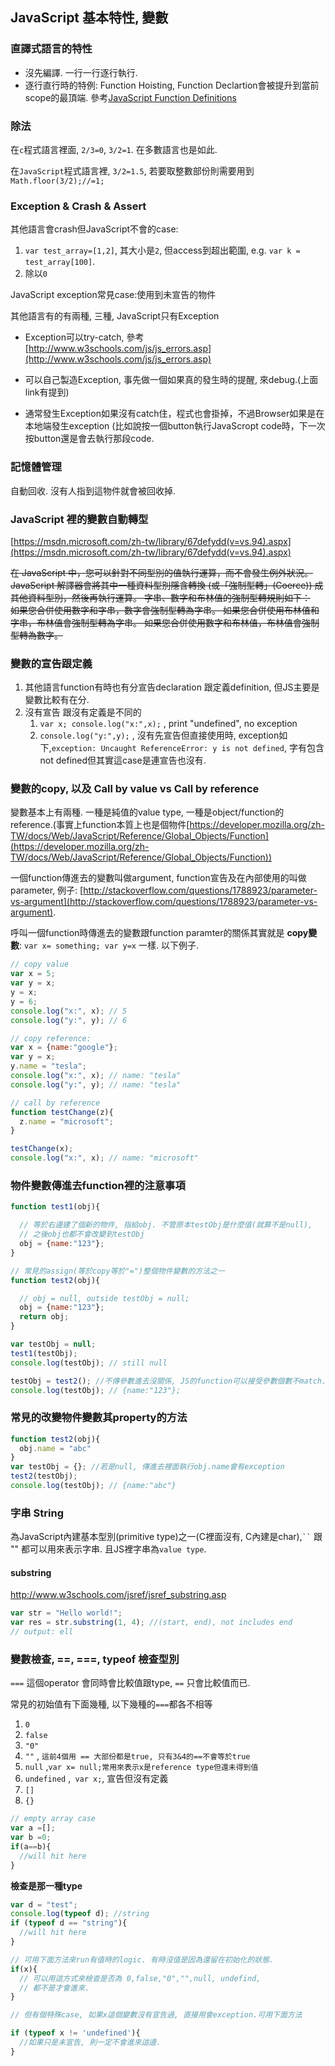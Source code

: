 ## JavaScript 基本特性, 變數

### 直譯式語言的特性
* 沒先編譯. 一行一行逐行執行.
* 逐行直行時的特例: Function Hoisting, Function Declartion會被提升到當前scope的最頂端. 參考[JavaScript Function Definitions](http://www.w3schools.com/js/js_function_definition.asp)

### 除法

在`c`程式語言裡面, `2/3=0`, `3/2=1`. 在多數語言也是如此.

在`JavaScript`程式語言裡, `3/2=1.5`, 若要取整數部份則需要用到`Math.floor(3/2);//=1;`

### Exception & Crash & Assert

其他語言會crash但JavaScript不會的case:

1. `var test_array=[1,2]`, 其大小是`2`, 但access到超出範圍, e.g. `var k = test_array[100]`. 
2. 除以`0`

JavaScript exception常見case:使用到未宣告的物件

其他語言有的有兩種, 三種, JavaScript只有Exception

* Exception可以try-catch, 參考[http://www.w3schools.com/js/js_errors.asp](http://www.w3schools.com/js/js_errors.asp) 

* 可以自己製造Exception, 事先做一個如果真的發生時的提醒, 來debug.(上面link有提到)
* 通常發生Exception如果沒有catch住，程式也會掛掉，不過Browser如果是在本地端發生exception (比如說按一個button執行JavaScropt code時，下一次按button還是會去執行那段code.

### 記憶體管理

自動回收. 沒有人指到這物件就會被回收掉.

### JavaScript 裡的變數自動轉型

[https://msdn.microsoft.com/zh-tw/library/67defydd(v=vs.94).aspx](https://msdn.microsoft.com/zh-tw/library/67defydd(v=vs.94).aspx)

~~在 JavaScript 中，您可以針對不同型別的值執行運算，而不會發生例外狀況。  JavaScript 解譯器會將其中一種資料型別隱含轉換 (或「強制型轉」(Coerce)) 成其他資料型別，然後再執行運算。  字串、數字和布林值的強制型轉規則如下：  
如果您合併使用數字和字串，數字會強制型轉為字串。
如果您合併使用布林值和字串，布林值會強制型轉為字串。
如果您合併使用數字和布林值，布林值會強制型轉為數字。~~

### 變數的宣告跟定義

1. 其他語言function有時也有分宣告declaration 跟定義definition, 但JS主要是變數比較有在分.
2. 沒有宣告 跟沒有定義是不同的
    1. `var x; console.log("x:",x);` , print "undefined", no exception
    2. `console.log("y:",y);` , 沒有先宣告但直接使用時, exception如下,`exception: Uncaught ReferenceError: y is not defined`, 字有包含not defined但其實這case是連宣告也沒有.

### 變數的copy, 以及 Call by value vs Call by reference

變數基本上有兩種. 一種是純值的value type, 一種是object/function的reference.(事實上function本質上也是個物件[https://developer.mozilla.org/zh-TW/docs/Web/JavaScript/Reference/Global_Objects/Function](https://developer.mozilla.org/zh-TW/docs/Web/JavaScript/Reference/Global_Objects/Function))

一個function傳進去的變數叫做argument, function宣告及在內部使用的叫做parameter, 例子: [http://stackoverflow.com/questions/1788923/parameter-vs-argument](http://stackoverflow.com/questions/1788923/parameter-vs-argument).

呼叫一個function時傳進去的變數跟function paramter的關係其實就是 **copy變數**: `var x= something; var y=x` 一樣. 以下例子.

~~~ javascript
// copy value
var x = 5;
var y = x;
y = x;
y = 6;
console.log("x:", x); // 5
console.log("y:", y); // 6

// copy reference:
var x = {name:"google"};
var y = x;
y.name = "tesla";
console.log("x:", x); // name: "tesla"
console.log("y:", y); // name: "tesla"

// call by reference
function testChange(z){
  z.name = "microsoft";
}

testChange(x);
console.log("x:", x); // name: "microsoft"
~~~

### 物件變數傳進去function裡的注意事項
~~~ javascript
function test1(obj){

  // 等於右邊建了個新的物件, 指給obj. 不管原本testObj是什麼值(就算不是null),  
  // 之後obj也都不會改變到testObj  
  obj = {name:"123"};
}

// 常見的assign(等於copy等於"=")整個物件變數的方法之一
function test2(obj){

  // obj = null, outside testObj = null;  
  obj = {name:"123"};
  return obj;
}

var testObj = null;
test1(testObj);
console.log(testObj); // still null

testObj = test2(); //不傳參數進去沒關係, JS的function可以接受參數個數不match.
console.log(testObj); // {name:"123"};

~~~

### 常見的改變物件變數其property的方法
~~~ javascript
function test2(obj){
  obj.name = "abc"
}
var testObj = {}; //若是null, 傳進去裡面執行obj.name會有exception
test2(testObj);
console.log(testObj); // {name:"abc"}

~~~

### 字串 String

為JavaScript內建基本型別(primitive type)之一(C裡面沒有, C內建是char),` `` ` 跟 "" 都可以用來表示字串. 且JS裡字串為`value type`.

#### substring
http://www.w3schools.com/jsref/jsref_substring.asp
~~~ javascript
var str = "Hello world!";
var res = str.substring(1, 4); //(start, end), not includes end
// output: ell
~~~

### 變數檢查, ==, ===, typeof 檢查型別

`===` 這個operator 會同時會比較值跟type, `==` 只會比較值而已.

常見的初始值有下面幾種, 以下幾種的`===`都各不相等

1. `0`
2. `false`
3. `"0"`
4. `""` , `這前4個用 == 大部份都是true, 只有3&4的==不會等於true`
5. `null` ,`var x= null;常用來表示x是reference type但還未得到值`
6. `undefined` ,` var x;`, 宣告但沒有定義
7. `[]`
8. `{}`

~~~ javascript
// empty array case
var a =[];
var b =0;
if(a==b){
  //will hit here
}
~~~

**檢查是那一種type**
~~~ javascript
var d = "test";
console.log(typeof d); //string
if (typeof d == "string"){
  //will hit here
}

// 可用下面方法來run有值時的logic. 有時沒值是因為還留在初始化的狀態.
if(x){
  // 可以用這方式來檢查是否為 0,false,"0","",null, undefind,
  // 都不是才會進來.
}

// 但有個特殊case, 如果x這個變數沒有宣告過, 直接用會exception.可用下面方法

if (typeof x != 'undefined'){
  //如果只是未宣告, 則一定不會進來這邊.
}
~~~

